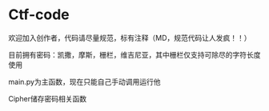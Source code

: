 # Ctf-code
欢迎加入创作者，代码请尽量规范，标有注释（MD，规范代码让人发疯！！）

目前拥有密码：凯撒，摩斯，栅栏，维吉尼亚，其中栅栏仅支持可除尽的字符长度使用

main.py为主函数，现在只能自己手动调用运行他

Cipher储存密码相关函数
